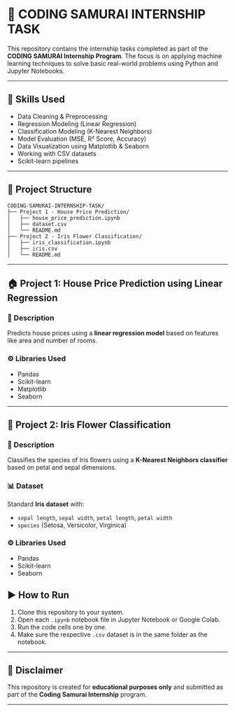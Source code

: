 # 💼 CODING SAMURAI INTERNSHIP TASK

This repository contains the internship tasks completed as part of the **CODING SAMURAI Internship Program**. The focus is on applying machine learning techniques to solve basic real-world problems using Python and Jupyter Notebooks.

---

## 🧠 Skills Used
- Data Cleaning & Preprocessing
- Regression Modeling (Linear Regression)
- Classification Modeling (K-Nearest Neighbors)
- Model Evaluation (MSE, R² Score, Accuracy)
- Data Visualization using Matplotlib & Seaborn
- Working with CSV datasets
- Scikit-learn pipelines

---
## 📁 Project Structure

```
CODING-SAMURAI-INTERNSHIP-TASK/
├── Project 1 - House Price Prediction/
│   ├── house_price_prediction.ipynb
│   ├── dataset.csv
│   └── README.md
├── Project 2 - Iris Flower Classification/
│   ├── iris_classification.ipynb
│   ├── iris.csv
│   └── README.md
```


---

## 🏠 Project 1: House Price Prediction using Linear Regression

### 📌 Description
Predicts house prices using a **linear regression model** based on features like area and number of rooms.

### ⚙️ Libraries Used
- Pandas
- Scikit-learn
- Matplotlib
- Seaborn

---

## 🌸 Project 2: Iris Flower Classification

### 📌 Description
Classifies the species of Iris flowers using a **K-Nearest Neighbors classifier** based on petal and sepal dimensions.

### 📊 Dataset
Standard **Iris dataset** with:
- `sepal length`, `sepal width`, `petal length`, `petal width`
- `species` (Setosa, Versicolor, Virginica)

### ⚙️ Libraries Used
- Pandas
- Scikit-learn
- Seaborn

## ▶️ How to Run

1. Clone this repository to your system.
2. Open each `.ipynb` notebook file in Jupyter Notebook or Google Colab.
3. Run the code cells one by one.
4. Make sure the respective `.csv` dataset is in the same folder as the notebook.

---

## 📌 Disclaimer
This repository is created for **educational purposes only** and submitted as part of the **Coding Samurai Internship** program.

---


